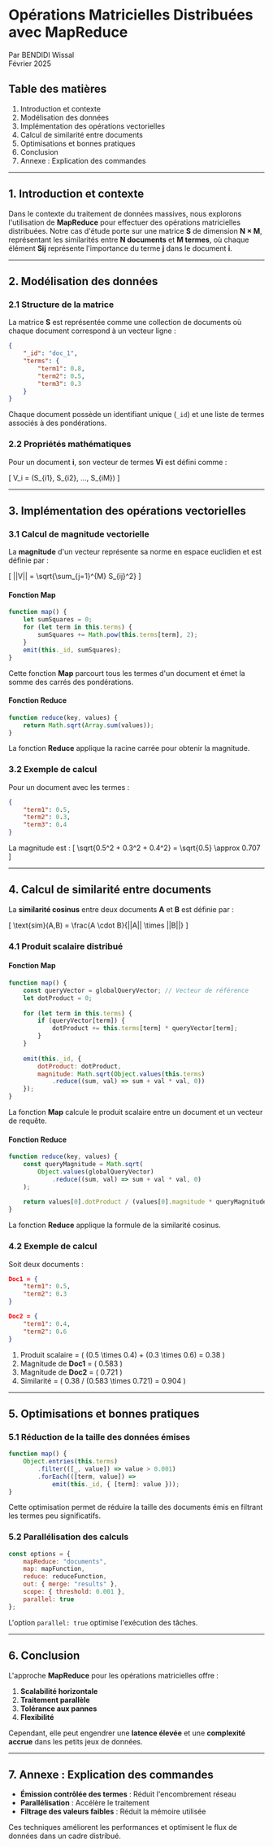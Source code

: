 # Opérations Matricielles Distribuées avec MapReduce

Par BENDIDI Wissal  
Février 2025  

## Table des matières
1. Introduction et contexte
2. Modélisation des données
3. Implémentation des opérations vectorielles
4. Calcul de similarité entre documents
5. Optimisations et bonnes pratiques
6. Conclusion
7. Annexe : Explication des commandes

---

## 1. Introduction et contexte

Dans le contexte du traitement de données massives, nous explorons l'utilisation de **MapReduce** pour effectuer des opérations matricielles distribuées. Notre cas d'étude porte sur une matrice **S** de dimension **N × M**, représentant les similarités entre **N documents** et **M termes**, où chaque élément **Sij** représente l'importance du terme **j** dans le document **i**.

---

## 2. Modélisation des données

### 2.1 Structure de la matrice
La matrice **S** est représentée comme une collection de documents où chaque document correspond à un vecteur ligne :

```json
{
    "_id": "doc_1",
    "terms": {
        "term1": 0.8,
        "term2": 0.5,
        "term3": 0.3
    }
}
```

Chaque document possède un identifiant unique (`_id`) et une liste de termes associés à des pondérations.

### 2.2 Propriétés mathématiques
Pour un document **i**, son vecteur de termes **Vi** est défini comme :

\[ V_i = (S_{i1}, S_{i2}, ..., S_{iM}) \]

---

## 3. Implémentation des opérations vectorielles

### 3.1 Calcul de magnitude vectorielle
La **magnitude** d'un vecteur représente sa norme en espace euclidien et est définie par :

\[ ||V|| = \sqrt{\sum_{j=1}^{M} S_{ij}^2} \]

#### Fonction Map
```javascript
function map() {
    let sumSquares = 0;
    for (let term in this.terms) {
        sumSquares += Math.pow(this.terms[term], 2);
    }
    emit(this._id, sumSquares);
}
```
Cette fonction **Map** parcourt tous les termes d'un document et émet la somme des carrés des pondérations.

#### Fonction Reduce
```javascript
function reduce(key, values) {
    return Math.sqrt(Array.sum(values));
}
```
La fonction **Reduce** applique la racine carrée pour obtenir la magnitude.

### 3.2 Exemple de calcul
Pour un document avec les termes :
```json
{
    "term1": 0.5,
    "term2": 0.3,
    "term3": 0.4
}
```
La magnitude est :
\[ \sqrt{0.5^2 + 0.3^2 + 0.4^2} = \sqrt{0.5} \approx 0.707 \]

---

## 4. Calcul de similarité entre documents

La **similarité cosinus** entre deux documents **A** et **B** est définie par :

\[ \text{sim}(A,B) = \frac{A \cdot B}{||A|| \times ||B||} \]

### 4.1 Produit scalaire distribué
#### Fonction Map
```javascript
function map() {
    const queryVector = globalQueryVector; // Vecteur de référence
    let dotProduct = 0;
    
    for (let term in this.terms) {
        if (queryVector[term]) {
            dotProduct += this.terms[term] * queryVector[term];
        }
    }
    
    emit(this._id, {
        dotProduct: dotProduct,
        magnitude: Math.sqrt(Object.values(this.terms)
            .reduce((sum, val) => sum + val * val, 0))
    });
}
```
La fonction **Map** calcule le produit scalaire entre un document et un vecteur de requête.

#### Fonction Reduce
```javascript
function reduce(key, values) {
    const queryMagnitude = Math.sqrt(
        Object.values(globalQueryVector)
            .reduce((sum, val) => sum + val * val, 0)
    );
    
    return values[0].dotProduct / (values[0].magnitude * queryMagnitude);
}
```
La fonction **Reduce** applique la formule de la similarité cosinus.

### 4.2 Exemple de calcul

Soit deux documents :
```json
Doc1 = {
    "term1": 0.5,
    "term2": 0.3
}

Doc2 = {
    "term1": 0.4,
    "term2": 0.6
}
```

1. Produit scalaire = \( (0.5 \times 0.4) + (0.3 \times 0.6) = 0.38 \)
2. Magnitude de **Doc1** = \( 0.583 \)
3. Magnitude de **Doc2** = \( 0.721 \)
4. Similarité = \( 0.38 / (0.583 \times 0.721) = 0.904 \)

---

## 5. Optimisations et bonnes pratiques

### 5.1 Réduction de la taille des données émises
```javascript
function map() {
    Object.entries(this.terms)
        .filter(([_, value]) => value > 0.001)
        .forEach(([term, value]) =>
            emit(this._id, { [term]: value }));
}
```
Cette optimisation permet de réduire la taille des documents émis en filtrant les termes peu significatifs.

### 5.2 Parallélisation des calculs
```javascript
const options = {
    mapReduce: "documents",
    map: mapFunction,
    reduce: reduceFunction,
    out: { merge: "results" },
    scope: { threshold: 0.001 },
    parallel: true
};
```
L'option `parallel: true` optimise l'exécution des tâches.

---

## 6. Conclusion

L'approche **MapReduce** pour les opérations matricielles offre :
1. **Scalabilité horizontale**
2. **Traitement parallèle**
3. **Tolérance aux pannes**
4. **Flexibilité**

Cependant, elle peut engendrer une **latence élevée** et une **complexité accrue** dans les petits jeux de données.

---

## 7. Annexe : Explication des commandes

- **Émission contrôlée des termes** : Réduit l'encombrement réseau
- **Parallélisation** : Accélère le traitement
- **Filtrage des valeurs faibles** : Réduit la mémoire utilisée

Ces techniques améliorent les performances et optimisent le flux de données dans un cadre distribué.


